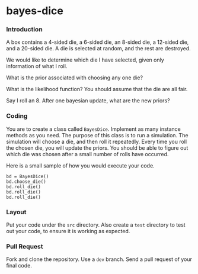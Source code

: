 # bayes-dice

### Introduction

A box contains a 4-sided die, a 6-sided die, an 8-sided die, a 12-sided die, and a 20-sided die. A die is selected at random, and the rest are destroyed.

We would like to determine which die I have selected, given only information of what I roll.

What is the prior associated with choosing any one die?

What is the likelihood function? You should assume that the die are all fair.

Say I roll an 8. After one bayesian update, what are the new priors?

### Coding

You are to create a class called `BayesDice`. Implement as many instance methods as you need. The purpose of this class is to run a simulation. The simulation will choose a die, and then roll it repeatedly. Every time you roll the chosen die, you will update the priors. You should be able to figure out which die was chosen after a small number of rolls have occurred.

Here is a small sample of how you would execute your code.

```
bd = BayesDice()
bd.choose_die()
bd.roll_die()
bd.roll_die()
bd.roll_die()
```

### Layout

Put your code under the `src` directory. Also create a `test` directory to test out your code, to ensure it is working as expected.

### Pull Request

Fork and clone the repository. Use a `dev` branch. Send a pull request of your final code.
